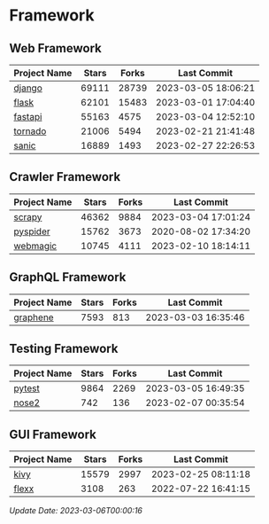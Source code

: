 # Framework

## Web Framework
| Project Name | Stars | Forks | Last Commit |
| ------------ | ----- | ----- | ----------- |
| [django](https://github.com/django/django) | 69111 | 28739 | 2023-03-05 18:06:21 |
| [flask](https://github.com/pallets/flask) | 62101 | 15483 | 2023-03-01 17:04:40 |
| [fastapi](https://github.com/tiangolo/fastapi) | 55163 | 4575 | 2023-03-04 12:52:10 |
| [tornado](https://github.com/tornadoweb/tornado) | 21006 | 5494 | 2023-02-21 21:41:48 |
| [sanic](https://github.com/sanic-org/sanic) | 16889 | 1493 | 2023-02-27 22:26:53 |

## Crawler Framework
| Project Name | Stars | Forks | Last Commit |
| ------------ | ----- | ----- | ----------- |
| [scrapy](https://github.com/scrapy/scrapy) | 46362 | 9884 | 2023-03-04 17:01:24 |
| [pyspider](https://github.com/binux/pyspider) | 15762 | 3673 | 2020-08-02 17:34:20 |
| [webmagic](https://github.com/code4craft/webmagic) | 10745 | 4111 | 2023-02-10 18:14:11 |

## GraphQL Framework
| Project Name | Stars | Forks | Last Commit |
| ------------ | ----- | ----- | ----------- |
| [graphene](https://github.com/graphql-python/graphene) | 7593 | 813 | 2023-03-03 16:35:46 |

## Testing Framework
| Project Name | Stars | Forks | Last Commit |
| ------------ | ----- | ----- | ----------- |
| [pytest](https://github.com/pytest-dev/pytest) | 9864 | 2269 | 2023-03-05 16:49:35 |
| [nose2](https://github.com/nose-devs/nose2) | 742 | 136 | 2023-02-07 00:35:54 |

## GUI Framework
| Project Name | Stars | Forks | Last Commit |
| ------------ | ----- | ----- | ----------- |
| [kivy](https://github.com/kivy/kivy) | 15579 | 2997 | 2023-02-25 08:11:18 |
| [flexx](https://github.com/flexxui/flexx) | 3108 | 263 | 2022-07-22 16:41:15 |

*Update Date: 2023-03-06T00:00:16*